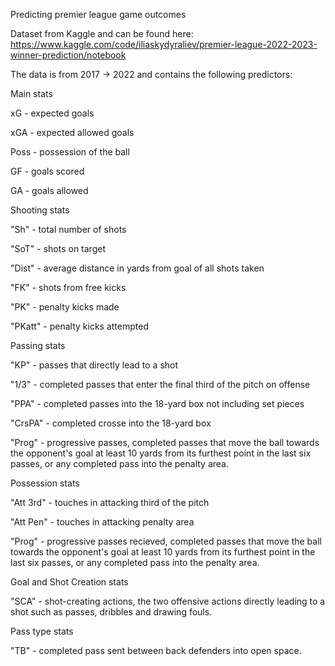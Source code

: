 Predicting premier league game outcomes

Dataset from Kaggle and can be found here: https://www.kaggle.com/code/iliaskydyraliev/premier-league-2022-2023-winner-prediction/notebook

The data is from 2017 -> 2022 and contains the following predictors:

Main stats

xG - expected goals

xGA - expected allowed goals

Poss - possession of the ball

GF - goals scored

GA - goals allowed

Shooting stats

"Sh" - total number of shots

"SoT" - shots on target

"Dist" - average distance in yards from goal of all shots taken

"FK" - shots from free kicks

"PK" - penalty kicks made

"PKatt" - penalty kicks attempted

Passing stats

"KP" - passes that directly lead to a shot

"1/3" - completed passes that enter the final third of the pitch on offense

"PPA" - completed passes into the 18-yard box not including set pieces

"CrsPA" - completed crosse into the 18-yard box

"Prog" - progressive passes, completed passes that move the ball towards the opponent's goal at least 10 yards from its furthest point in the last six passes, or any completed pass into the penalty area.

Possession stats

"Att 3rd" - touches in attacking third of the pitch

"Att Pen" - touches in attacking penalty area

"Prog" - progressive passes recieved, completed passes that move the ball towards the opponent's goal at least 10 yards from its furthest point in the last six passes, or any completed pass into the penalty area.

Goal and Shot Creation stats

"SCA" - shot-creating actions, the two offensive actions directly leading to a shot such as passes, dribbles and drawing fouls.

Pass type stats

"TB" - completed pass sent between back defenders into open space.